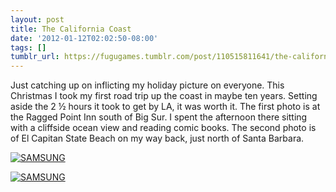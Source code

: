 ```yaml
---
layout: post
title: The California Coast
date: '2012-01-12T02:02:50-08:00'
tags: []
tumblr_url: https://fugugames.tumblr.com/post/110515811641/the-california-coast
---
```

Just catching up on inflicting my holiday picture on everyone. This Christmas I took my first road trip up the coast in maybe ten years. Setting aside the 2 ½ hours it took to get by LA, it was worth it. The first photo is at the Ragged Point Inn south of Big Sur. I spent the afternoon there sitting with a cliffside ocean view and reading comic books. The second photo is of El Capitan State Beach on my way back, just north of Santa Barbara.

[![](http://itshardtofondlepenguins.com/wp-content/uploads/2012/01/2011-12-24-15.55.17.jpg "SAMSUNG")](http://itshardtofondlepenguins.com/wp-content/uploads/2012/01/2011-12-24-15.55.17.jpg)

[![](http://itshardtofondlepenguins.com/wp-content/uploads/2012/01/2011-12-28-13.47.07.jpg "SAMSUNG")](http://itshardtofondlepenguins.com/wp-content/uploads/2012/01/2011-12-28-13.47.07.jpg)

